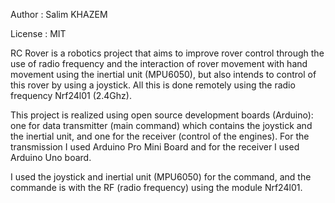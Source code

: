 Author : Salim KHAZEM 

License : MIT 


RC Rover is a robotics project that aims to improve rover control through the use of radio frequency and the interaction of rover movement with hand movement using the inertial unit (MPU6050), but also intends to control of this rover by using a joystick. All this is done remotely using the radio frequency Nrf24l01 (2.4Ghz).

This project is realized using open source development boards (Arduino): one for data transmitter (main command) which contains the joystick and the inertial unit, and one for the receiver (control of the engines). For the transmission I used Arduino Pro Mini Board and for the receiver I used Arduino Uno board.

I used the joystick and inertial unit (MPU6050) for the command, and the commande is with the RF (radio frequency) using the module Nrf24l01.
